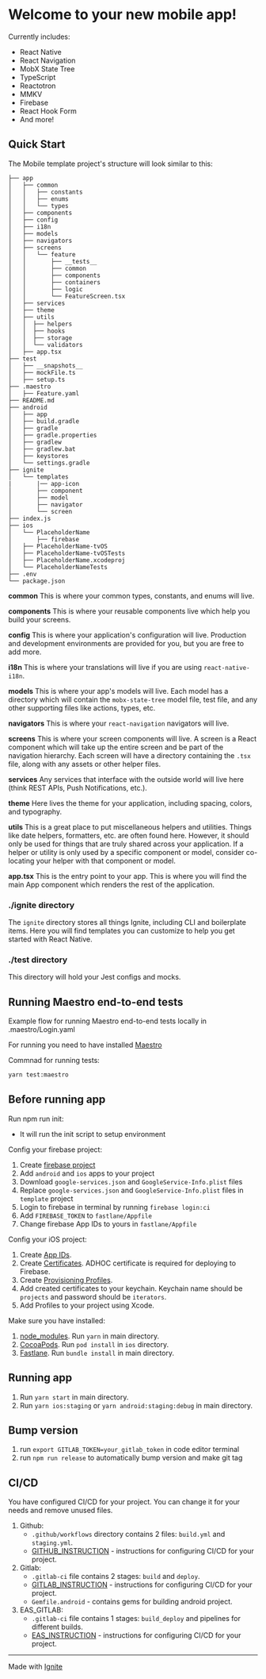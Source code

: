 # Welcome to your new mobile app!

Currently includes:

- React Native
- React Navigation
- MobX State Tree
- TypeScript
- Reactotron
- MMKV
- Firebase
- React Hook Form
- And more!

## Quick Start

The Mobile template project's structure will look similar to this:

```
├── app
│   ├── common
│   │   ├── constants
│   │   ├── enums
│   │   └── types
│   ├── components
│   ├── config
│   ├── i18n
│   ├── models
│   ├── navigators
│   ├── screens
│   │   └── feature
│   │       ├── __tests__
│   │       ├── common
│   │       ├── components
│   │       ├── containers
│   │       ├── logic
│   │       └── FeatureScreen.tsx
│   ├── services
│   ├── theme
│   ├── utils
│   │  ├── helpers
│   │  ├── hooks
│   │  ├── storage
│   │  └── validators
│   ├── app.tsx
├── test
│   ├── __snapshots__
│   ├── mockFile.ts
│   ├── setup.ts
├── .maestro
│   ├── Feature.yaml
├── README.md
├── android
│   ├── app
│   ├── build.gradle
│   ├── gradle
│   ├── gradle.properties
│   ├── gradlew
│   ├── gradlew.bat
│   ├── keystores
│   └── settings.gradle
├── ignite
│   └── templates
|       |── app-icon
│       ├── component
│       ├── model
│       ├── navigator
│       └── screen
├── index.js
├── ios
│   └── PlaceholderName
│       ├── firebase
│   ├── PlaceholderName-tvOS
│   ├── PlaceholderName-tvOSTests
│   ├── PlaceholderName.xcodeproj
│   └── PlaceholderNameTests
├── .env
└── package.json
```

**common**
This is where your common types, constants, and enums will live.

**components**
This is where your reusable components live which help you build your screens.

**config**
This is where your application's configuration will live. Production and development environments are provided for you, but you are free to add more.

**i18n**
This is where your translations will live if you are using `react-native-i18n`.

**models**
This is where your app's models will live. Each model has a directory which will contain the `mobx-state-tree` model file, test file, and any other supporting files like actions, types, etc.

**navigators**
This is where your `react-navigation` navigators will live.

**screens**
This is where your screen components will live. A screen is a React component which will take up the entire screen and be part of the navigation hierarchy. Each screen will have a directory containing the `.tsx` file, along with any assets or other helper files.

**services**
Any services that interface with the outside world will live here (think REST APIs, Push Notifications, etc.).

**theme**
Here lives the theme for your application, including spacing, colors, and typography.

**utils**
This is a great place to put miscellaneous helpers and utilities. Things like date helpers, formatters, etc. are often found here. However, it should only be used for things that are truly shared across your application. If a helper or utility is only used by a specific component or model, consider co-locating your helper with that component or model.

**app.tsx** This is the entry point to your app. This is where you will find the main App component which renders the rest of the application.

### ./ignite directory

The `ignite` directory stores all things Ignite, including CLI and boilerplate items. Here you will find templates you can customize to help you get started with React Native.

### ./test directory

This directory will hold your Jest configs and mocks.

## Running Maestro end-to-end tests

Example flow for running Maestro end-to-end tests locally in .maestro/Login.yaml

For running you need to have installed [Maestro](https://maestro.mobile.dev/getting-started/installing-maestro)

Commnad for running tests:

```bash
yarn test:maestro
```

## Before running app

Run npm run init:
- It will run the init script to setup  environment 

Config your firebase project:

1. Create [firebase project](https://console.firebase.google.com/)
2. Add `android` and `ios` apps to your project
3. Download `google-services.json` and `GoogleService-Info.plist` files
4. Replace `google-services.json` and `GoogleService-Info.plist` files in `template` project
5. Login to firebase in terminal by running `firebase login:ci`
6. Add `FIREBASE_TOKEN` to `fastlane/Appfile`
7. Change firebase App IDs to yours in `fastlane/Appfile`

Config your iOS project:

1. Create [App IDs](https://developer.apple.com/account/resources/identifiers/list/appId).
2. Create [Certificates](https://developer.apple.com/account/resources/certificates/list). ADHOC certificate is required for deploying to Firebase.
3. Create [Provisioning Profiles](https://developer.apple.com/account/resources/profiles/list).
4. Add created certificates to your keychain. Keychain name should be `projects` and password should be `iterators`.
5. Add Profiles to your project using Xcode.

Make sure you have installed:

1. [node_modules](https://classic.yarnpkg.com/en/docs/install/#mac-stable). Run `yarn` in main directory.
2. [CocoaPods](https://cocoapods.org/). Run `pod install` in `ios` directory.
3. [Fastlane](https://docs.fastlane.tools/getting-started/ios/setup/). Run `bundle install` in main directory.

## Running app

1. Run `yarn start` in main directory.
2. Run `yarn ios:staging` or `yarn android:staging:debug` in main directory.

## Bump version

1. run `export GITLAB_TOKEN=your_gitlab_token` in code editor terminal
2. run `npm run release` to automatically bump version and make git tag

## CI/CD

You have configured CI/CD for your project. You can change it for your needs and remove unused files.

1. Github:
   - `.github/workflows` directory contains 2 files: `build.yml` and `staging.yml`.
   - [GITHUB_INSTRUCTION](GITHUB_INSTRUCTION.md) - instructions for configuring CI/CD for your project.
2. Gitlab:
   - `.gitlab-ci` file contains 2 stages: `build` and `deploy`.
   - [GITLAB_INSTRUCTION](GITLAB_INSTRUCTION.md) - instructions for configuring CI/CD for your project.
   - `Gemfile.android` - contains gems for building android project.
3. EAS_GITLAB:
   - `.gitlab-ci` file contains 1 stages: `build_deploy` and pipelines for different builds.
   - [EAS_INSTRUCTION](EAS_INSTRUCTION.md) - instructions for configuring CI/CD for your project.

---

Made with [Ignite](https://github.com/infinitered/ignite)
